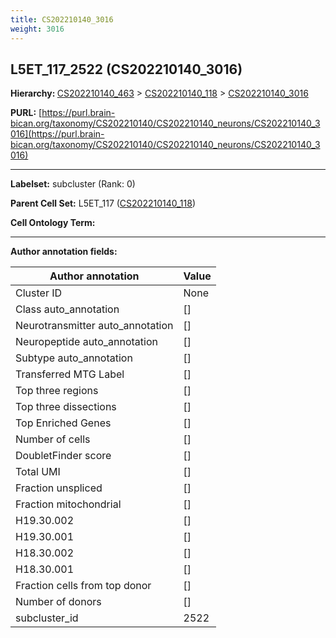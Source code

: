 ```yaml
---
title: CS202210140_3016
weight: 3016
---
```

## L5ET_117_2522 (CS202210140_3016)
<b>Hierarchy: </b>
[CS202210140_463](../CS202210140_463) >
[CS202210140_118](../CS202210140_118) >
[CS202210140_3016](../CS202210140_3016)

**PURL:** [https://purl.brain-bican.org/taxonomy/CS202210140/CS202210140_neurons/CS202210140_3016](https://purl.brain-bican.org/taxonomy/CS202210140/CS202210140_neurons/CS202210140_3016)

---


**Labelset:** subcluster (Rank: 0)

**Parent Cell Set:** L5ET_117 ([CS202210140_118](../CS202210140_118))



**Cell Ontology Term:** 

[MARKER GENES.]: #


---

[TRANSFERRED ANNOTATIONS.]: #


[AUTHOR ANNOTATION FIELDS.]: #


**Author annotation fields:**

| Author annotation | Value |
|-------------------|-------|
|Cluster ID|None|
|Class auto_annotation|[]|
|Neurotransmitter auto_annotation|[]|
|Neuropeptide auto_annotation|[]|
|Subtype auto_annotation|[]|
|Transferred MTG Label|[]|
|Top three regions|[]|
|Top three dissections|[]|
|Top Enriched Genes|[]|
|Number of cells|[]|
|DoubletFinder score|[]|
|Total UMI|[]|
|Fraction unspliced|[]|
|Fraction mitochondrial|[]|
|H19.30.002|[]|
|H19.30.001|[]|
|H18.30.002|[]|
|H18.30.001|[]|
|Fraction cells from top donor|[]|
|Number of donors|[]|
|subcluster_id|2522|
